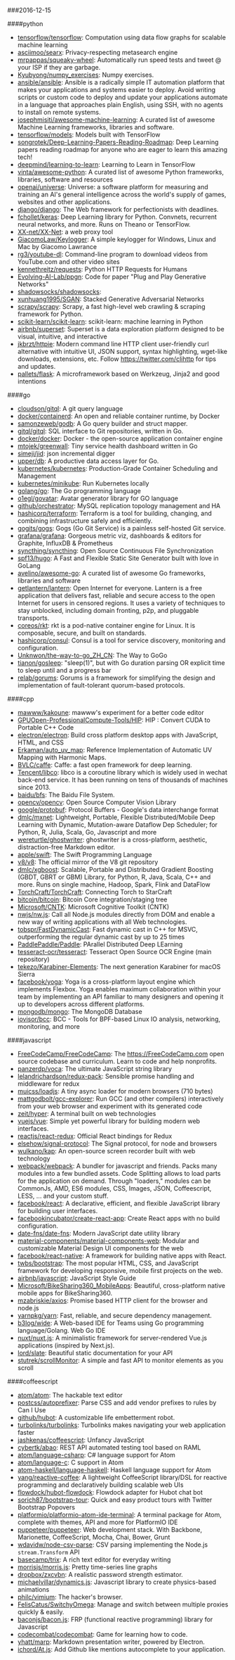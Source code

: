 ###2016-12-15

####python
* [tensorflow/tensorflow](https://github.com/tensorflow/tensorflow): Computation using data flow graphs for scalable machine learning
* [asciimoo/searx](https://github.com/asciimoo/searx): Privacy-respecting metasearch engine
* [mrpappas/squeaky-wheel](https://github.com/mrpappas/squeaky-wheel): Automatically run speed tests and tweet @ your ISP if they are garbage.
* [Kyubyong/numpy_exercises](https://github.com/Kyubyong/numpy_exercises): Numpy exercises.
* [ansible/ansible](https://github.com/ansible/ansible): Ansible is a radically simple IT automation platform that makes your applications and systems easier to deploy. Avoid writing scripts or custom code to deploy and update your applications automate in a language that approaches plain English, using SSH, with no agents to install on remote systems.
* [josephmisiti/awesome-machine-learning](https://github.com/josephmisiti/awesome-machine-learning): A curated list of awesome Machine Learning frameworks, libraries and software.
* [tensorflow/models](https://github.com/tensorflow/models): Models built with TensorFlow
* [songrotek/Deep-Learning-Papers-Reading-Roadmap](https://github.com/songrotek/Deep-Learning-Papers-Reading-Roadmap): Deep Learning papers reading roadmap for anyone who are eager to learn this amazing tech!
* [deepmind/learning-to-learn](https://github.com/deepmind/learning-to-learn): Learning to Learn in TensorFlow
* [vinta/awesome-python](https://github.com/vinta/awesome-python): A curated list of awesome Python frameworks, libraries, software and resources
* [openai/universe](https://github.com/openai/universe): Universe: a software platform for measuring and training an AI's general intelligence across the world's supply of games, websites and other applications.
* [django/django](https://github.com/django/django): The Web framework for perfectionists with deadlines.
* [fchollet/keras](https://github.com/fchollet/keras): Deep Learning library for Python. Convnets, recurrent neural networks, and more. Runs on Theano or TensorFlow.
* [XX-net/XX-Net](https://github.com/XX-net/XX-Net): a web proxy tool
* [GiacomoLaw/Keylogger](https://github.com/GiacomoLaw/Keylogger): A simple keylogger for Windows, Linux and Mac by Giacomo Lawrance
* [rg3/youtube-dl](https://github.com/rg3/youtube-dl): Command-line program to download videos from YouTube.com and other video sites
* [kennethreitz/requests](https://github.com/kennethreitz/requests): Python HTTP Requests for Humans
* [Evolving-AI-Lab/ppgn](https://github.com/Evolving-AI-Lab/ppgn): Code for paper "Plug and Play Generative Networks"
* [shadowsocks/shadowsocks](https://github.com/shadowsocks/shadowsocks): 
* [xunhuang1995/SGAN](https://github.com/xunhuang1995/SGAN): Stacked Generative Adversarial Networks
* [scrapy/scrapy](https://github.com/scrapy/scrapy): Scrapy, a fast high-level web crawling & scraping framework for Python.
* [scikit-learn/scikit-learn](https://github.com/scikit-learn/scikit-learn): scikit-learn: machine learning in Python
* [airbnb/superset](https://github.com/airbnb/superset): Superset is a data exploration platform designed to be visual, intuitive, and interactive
* [jkbrzt/httpie](https://github.com/jkbrzt/httpie): Modern command line HTTP client  user-friendly curl alternative with intuitive UI, JSON support, syntax highlighting, wget-like downloads, extensions, etc. Follow https://twitter.com/clihttp for tips and updates.
* [pallets/flask](https://github.com/pallets/flask): A microframework based on Werkzeug, Jinja2 and good intentions

####go
* [cloudson/gitql](https://github.com/cloudson/gitql): A git query language
* [docker/containerd](https://github.com/docker/containerd): An open and reliable container runtime, by Docker
* [samonzeweb/godb](https://github.com/samonzeweb/godb): A Go query builder and struct mapper.
* [gitql/gitql](https://github.com/gitql/gitql): SQL interface to Git repositories, written in Go.
* [docker/docker](https://github.com/docker/docker): Docker - the open-source application container engine
* [mtojek/greenwall](https://github.com/mtojek/greenwall): Tiny service health dashboard written in Go
* [simeji/jid](https://github.com/simeji/jid): json incremental digger
* [upper/db](https://github.com/upper/db): A productive data access layer for Go.
* [kubernetes/kubernetes](https://github.com/kubernetes/kubernetes): Production-Grade Container Scheduling and Management
* [kubernetes/minikube](https://github.com/kubernetes/minikube): Run Kubernetes locally
* [golang/go](https://github.com/golang/go): The Go programming language
* [o1egl/govatar](https://github.com/o1egl/govatar): Avatar generator library for GO language
* [github/orchestrator](https://github.com/github/orchestrator): MySQL replication topology management and HA
* [hashicorp/terraform](https://github.com/hashicorp/terraform): Terraform is a tool for building, changing, and combining infrastructure safely and efficiently.
* [gogits/gogs](https://github.com/gogits/gogs): Gogs (Go Git Service) is a painless self-hosted Git service.
* [grafana/grafana](https://github.com/grafana/grafana): Gorgeous metric viz, dashboards & editors for Graphite, InfluxDB & Prometheus
* [syncthing/syncthing](https://github.com/syncthing/syncthing): Open Source Continuous File Synchronization
* [spf13/hugo](https://github.com/spf13/hugo): A Fast and Flexible Static Site Generator built with love in GoLang
* [avelino/awesome-go](https://github.com/avelino/awesome-go): A curated list of awesome Go frameworks, libraries and software
* [getlantern/lantern](https://github.com/getlantern/lantern):  Open Internet for everyone. Lantern is a free application that delivers fast, reliable and secure access to the open Internet for users in censored regions. It uses a variety of techniques to stay unblocked, including domain fronting, p2p, and pluggable transports.
* [coreos/rkt](https://github.com/coreos/rkt): rkt is a pod-native container engine for Linux. It is composable, secure, and built on standards.
* [hashicorp/consul](https://github.com/hashicorp/consul): Consul is a tool for service discovery, monitoring and configuration.
* [Unknwon/the-way-to-go_ZH_CN](https://github.com/Unknwon/the-way-to-go_ZH_CN): The Way to GoGo
* [tianon/gosleep](https://github.com/tianon/gosleep): "sleep(1)", but with Go duration parsing OR explicit time to sleep until and a progress bar
* [relab/gorums](https://github.com/relab/gorums): Gorums is a framework for simplifying the design and implementation of fault-tolerant quorum-based protocols.

####cpp
* [mawww/kakoune](https://github.com/mawww/kakoune): mawww's experiment for a better code editor
* [GPUOpen-ProfessionalCompute-Tools/HIP](https://github.com/GPUOpen-ProfessionalCompute-Tools/HIP): HIP : Convert CUDA to Portable C++ Code
* [electron/electron](https://github.com/electron/electron): Build cross platform desktop apps with JavaScript, HTML, and CSS
* [Erkaman/auto_uv_map](https://github.com/Erkaman/auto_uv_map): Reference Implementation of Automatic UV Mapping with Harmonic Maps.
* [BVLC/caffe](https://github.com/BVLC/caffe): Caffe: a fast open framework for deep learning.
* [Tencent/libco](https://github.com/Tencent/libco): libco is a coroutine library which is widely used in wechat back-end service. It has been running on tens of thousands of machines since 2013.
* [baidu/bfs](https://github.com/baidu/bfs): The Baidu File System.
* [opencv/opencv](https://github.com/opencv/opencv): Open Source Computer Vision Library
* [google/protobuf](https://github.com/google/protobuf): Protocol Buffers - Google's data interchange format
* [dmlc/mxnet](https://github.com/dmlc/mxnet): Lightweight, Portable, Flexible Distributed/Mobile Deep Learning with Dynamic, Mutation-aware Dataflow Dep Scheduler; for Python, R, Julia, Scala, Go, Javascript and more
* [wereturtle/ghostwriter](https://github.com/wereturtle/ghostwriter): ghostwriter is a cross-platform, aesthetic, distraction-free Markdown editor.
* [apple/swift](https://github.com/apple/swift): The Swift Programming Language
* [v8/v8](https://github.com/v8/v8): The official mirror of the V8 git repository
* [dmlc/xgboost](https://github.com/dmlc/xgboost): Scalable, Portable and Distributed Gradient Boosting (GBDT, GBRT or GBM) Library, for Python, R, Java, Scala, C++ and more. Runs on single machine, Hadoop, Spark, Flink and DataFlow
* [TorchCraft/TorchCraft](https://github.com/TorchCraft/TorchCraft): Connecting Torch to StarCraft
* [bitcoin/bitcoin](https://github.com/bitcoin/bitcoin): Bitcoin Core integration/staging tree
* [Microsoft/CNTK](https://github.com/Microsoft/CNTK): Microsoft Cognitive Toolkit (CNTK)
* [nwjs/nw.js](https://github.com/nwjs/nw.js): Call all Node.js modules directly from DOM and enable a new way of writing applications with all Web technologies.
* [tobspr/FastDynamicCast](https://github.com/tobspr/FastDynamicCast): Fast dynamic cast in C++ for MSVC, outperforming the regular dynamic cast by up to 25 times
* [PaddlePaddle/Paddle](https://github.com/PaddlePaddle/Paddle): PArallel Distributed Deep LEarning
* [tesseract-ocr/tesseract](https://github.com/tesseract-ocr/tesseract): Tesseract Open Source OCR Engine (main repository)
* [tekezo/Karabiner-Elements](https://github.com/tekezo/Karabiner-Elements): The next generation Karabiner for macOS Sierra
* [facebook/yoga](https://github.com/facebook/yoga): Yoga is a cross-platform layout engine which implements Flexbox. Yoga enables maximum collaboration within your team by implementing an API familiar to many designers and opening it up to developers across different platforms.
* [mongodb/mongo](https://github.com/mongodb/mongo): The MongoDB Database
* [iovisor/bcc](https://github.com/iovisor/bcc): BCC - Tools for BPF-based Linux IO analysis, networking, monitoring, and more

####javascript
* [FreeCodeCamp/FreeCodeCamp](https://github.com/FreeCodeCamp/FreeCodeCamp): The https://FreeCodeCamp.com open source codebase and curriculum. Learn to code and help nonprofits.
* [panzerdp/voca](https://github.com/panzerdp/voca): The ultimate JavaScript string library
* [lelandrichardson/redux-pack](https://github.com/lelandrichardson/redux-pack): Sensible promise handling and middleware for redux
* [muicss/loadjs](https://github.com/muicss/loadjs): A tiny async loader for modern browsers (710 bytes)
* [mattgodbolt/gcc-explorer](https://github.com/mattgodbolt/gcc-explorer): Run GCC (and other compilers) interactively from your web browser and experiment with its generated code
* [zeit/hyper](https://github.com/zeit/hyper): A terminal built on web technologies
* [vuejs/vue](https://github.com/vuejs/vue): Simple yet powerful library for building modern web interfaces.
* [reactjs/react-redux](https://github.com/reactjs/react-redux): Official React bindings for Redux
* [elsehow/signal-protocol](https://github.com/elsehow/signal-protocol): The Signal protocol, for node and browsers
* [wulkano/kap](https://github.com/wulkano/kap): An open-source screen recorder built with web technology
* [webpack/webpack](https://github.com/webpack/webpack): A bundler for javascript and friends. Packs many modules into a few bundled assets. Code Splitting allows to load parts for the application on demand. Through "loaders," modules can be CommonJs, AMD, ES6 modules, CSS, Images, JSON, Coffeescript, LESS, ... and your custom stuff.
* [facebook/react](https://github.com/facebook/react): A declarative, efficient, and flexible JavaScript library for building user interfaces.
* [facebookincubator/create-react-app](https://github.com/facebookincubator/create-react-app): Create React apps with no build configuration.
* [date-fns/date-fns](https://github.com/date-fns/date-fns):  Modern JavaScript date utility library 
* [material-components/material-components-web](https://github.com/material-components/material-components-web): Modular and customizable Material Design UI components for the web
* [facebook/react-native](https://github.com/facebook/react-native): A framework for building native apps with React.
* [twbs/bootstrap](https://github.com/twbs/bootstrap): The most popular HTML, CSS, and JavaScript framework for developing responsive, mobile first projects on the web.
* [airbnb/javascript](https://github.com/airbnb/javascript): JavaScript Style Guide
* [Microsoft/BikeSharing360_MobileApps](https://github.com/Microsoft/BikeSharing360_MobileApps): Beautiful, cross-platform native mobile apps for BikeSharing360.
* [mzabriskie/axios](https://github.com/mzabriskie/axios): Promise based HTTP client for the browser and node.js
* [yarnpkg/yarn](https://github.com/yarnpkg/yarn):  Fast, reliable, and secure dependency management.
* [b3log/wide](https://github.com/b3log/wide):  A Web-based IDE for Teams using Go programming language/Golang.  Web  Go  IDE
* [nuxt/nuxt.js](https://github.com/nuxt/nuxt.js): A minimalistic framework for server-rendered Vue.js applications (inspired by Next.js).
* [lord/slate](https://github.com/lord/slate): Beautiful static documentation for your API
* [stutrek/scrollMonitor](https://github.com/stutrek/scrollMonitor): A simple and fast API to monitor elements as you scroll

####coffeescript
* [atom/atom](https://github.com/atom/atom): The hackable text editor
* [postcss/autoprefixer](https://github.com/postcss/autoprefixer): Parse CSS and add vendor prefixes to rules by Can I Use
* [github/hubot](https://github.com/github/hubot): A customizable life embetterment robot.
* [turbolinks/turbolinks](https://github.com/turbolinks/turbolinks): Turbolinks makes navigating your web application faster
* [jashkenas/coffeescript](https://github.com/jashkenas/coffeescript): Unfancy JavaScript
* [cybertk/abao](https://github.com/cybertk/abao): REST API automated testing tool based on RAML
* [atom/language-csharp](https://github.com/atom/language-csharp): C# language support for Atom
* [atom/language-c](https://github.com/atom/language-c): C support in Atom
* [atom-haskell/language-haskell](https://github.com/atom-haskell/language-haskell): Haskell language support for Atom
* [yang/reactive-coffee](https://github.com/yang/reactive-coffee): A lightweight CoffeeScript library/DSL for reactive programming and declaratively building scalable web UIs
* [flowdock/hubot-flowdock](https://github.com/flowdock/hubot-flowdock): Flowdock adapter for Hubot chat bot
* [sorich87/bootstrap-tour](https://github.com/sorich87/bootstrap-tour): Quick and easy product tours with Twitter Bootstrap Popovers
* [platformio/platformio-atom-ide-terminal](https://github.com/platformio/platformio-atom-ide-terminal): A terminal package for Atom, complete with themes, API and more for PlatformIO IDE
* [puppeteer/puppeteer](https://github.com/puppeteer/puppeteer): Web development stack. With Backbone, Marionette, CoffeeScript, Mocha, Chai, Bower, Grunt
* [wdavidw/node-csv-parse](https://github.com/wdavidw/node-csv-parse): CSV parsing implementing the Node.js `stream.Transform` API
* [basecamp/trix](https://github.com/basecamp/trix): A rich text editor for everyday writing
* [morrisjs/morris.js](https://github.com/morrisjs/morris.js): Pretty time-series line graphs
* [dropbox/zxcvbn](https://github.com/dropbox/zxcvbn): A realistic password strength estimator.
* [michaelvillar/dynamics.js](https://github.com/michaelvillar/dynamics.js): Javascript library to create physics-based animations
* [philc/vimium](https://github.com/philc/vimium): The hacker's browser.
* [FelisCatus/SwitchyOmega](https://github.com/FelisCatus/SwitchyOmega): Manage and switch between multiple proxies quickly & easily.
* [baconjs/bacon.js](https://github.com/baconjs/bacon.js): FRP (functional reactive programming) library for Javascript
* [codecombat/codecombat](https://github.com/codecombat/codecombat): Game for learning how to code.
* [yhatt/marp](https://github.com/yhatt/marp): Markdown presentation writer, powered by Electron.
* [ichord/At.js](https://github.com/ichord/At.js): Add Github like mentions autocomplete to your application.
